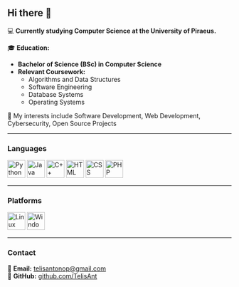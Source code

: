 ## Hi there 👋

💻 **Currently studying Computer Science at the University of Piraeus.**

🎓 **Education:**  
   - **Bachelor of Science (BSc) in Computer Science**  
   - **Relevant Coursework:**  
     - Algorithms and Data Structures  
     - Software Engineering  
     - Database Systems  
     - Operating Systems  

🤟 My interests include Software Development, Web Development, Cybersecurity, Open Source Projects

---

### **Languages**  
<img src="https://cdn.jsdelivr.net/gh/devicons/devicon/icons/python/python-original.svg" alt="Python" width="40" height="40" /> <img src="https://cdn.jsdelivr.net/gh/devicons/devicon/icons/java/java-original.svg" alt="Java" width="40" height="40" /> <img src="https://cdn.jsdelivr.net/gh/devicons/devicon/icons/cplusplus/cplusplus-original.svg" alt="C++" width="40" height="40" /> <img src="https://cdn.jsdelivr.net/gh/devicons/devicon/icons/html5/html5-original.svg" alt="HTML" width="40" height="40" /> <img src="https://cdn.jsdelivr.net/gh/devicons/devicon/icons/css3/css3-original.svg" alt="CSS" width="40" height="40" /> <img src="https://cdn.jsdelivr.net/gh/devicons/devicon/icons/php/php-original.svg" alt="PHP" width="40" height="40" />

---

### **Platforms**
<img src="https://cdn.jsdelivr.net/gh/devicons/devicon/icons/linux/linux-original.svg" alt="Linux" width="40" height="40" />   <img src="https://cdn.jsdelivr.net/gh/devicons/devicon/icons/windows8/windows8-original.svg" alt="Windows" width="40" height="40" />

---

### **Contact**  
📧 **Email:** telisantonop@gmail.com  
🐙 **GitHub:** [github.com/TelisAnt](https://github.com/TelisAnt)  

